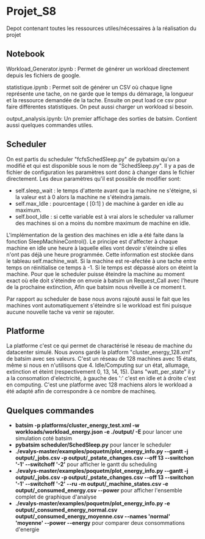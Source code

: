 # Projet_S8
Depot contenant toutes les ressources utiles/nécessaires à la réalisation du projet

## Notebook
Workload_Generator.ipynb :
Permet de générer un workload directement depuis les fichiers de google.

statistique.ipynb : 
Permet soit de générer un CSV où chaque ligne représente une tache, on ne garde que le temps du démarage, la longueur et la ressource demandée de la tache. Ensuite on peut load ce csv pour faire différentes statistiques. On peut aussi charger un workload si besoin.

output_analysis.ipynb:
Un premier affichage des sorties de batsim. Contient aussi quelques commandes utiles.

## Scheduler
On est partis du scheduler "fcfsSchedSleep.py" de pybatsim qu'on a modifié et qui est disponible sous le nom de "SchedSleep.py".
Il y a pas de fichier de configuration les paramètres sont donc à changer dans le fichier directement.
Les deux paramètres qu'il est possible de modifier sont: 
- self.sleep_wait : le temps d'attente avant que la machine ne s'éteigne, si la valeur est à 0 alors la machine ne s'éteindra jamais.
- self.max_Idle : pourcentage ( [0:1] ) de machine à garder en idle au maximum.
- self.boot_Idle : si cette variable est à vrai alors le scheduler va rallumer des machines si on a moins du nombre maximum de machine en idle.

L'implémentation de la gestion des machines en idle a été faite dans la fonction SleepMachineControl(). Le principe est d'affecter à chaque machine en idle une heure à laquelle elles vont devoir s'éteindre si elles n'ont pas déjà une heure programmée. Cette information est stockée dans le tableau self.machine_wait. Si la machine est re-afectée à une tache entre temps on réinitialise ce temps à -1. Si le temps est dépassé alors on éteint la machine. Pour que le scheduler puisse êteindre la machine au moment exact où elle doit s'éteindre on envoie à batsim un Request_Call avec l'heure de la prochaine extinction, Afin que batsim nous rêveille à ce moment t.

Par rapport au scheduler de base nous avons rajouté aussi le fait que les machines vont automatiquement s'éteindre si le workload est fini puisque aucune nouvelle tache va venir se rajouter.

## Platforme
La platforme c'est ce qui permet de charactérisé le réseau de machine du datacenter simulé. Nous avons gardé la platform "cluster_energy_128.xml" de batsim avec ses valeurs. C'est un réseau de 128 machines avec 15 états, même si nous en n'utilisons que 4. Idle/Computing sur un état, allumage, extinction et éteint (respectivement 0, 13, 14, 15). Dans "watt_per_state" il y a la consomation d'electricité, à gauche des ':' c'est en idle et à droite c'est en computing. C'est une platforme avec 128 machiens alors le workload a été adapté afin de correspondre à ce nombre de machineq.

## Quelques commandes
- **batsim -p platforms/cluster_energy_test.xml -w workloads/workload_energy.json -e ./output/ -E** pour lancer une simulation coté batsim
- **pybatsim scheduler/SchedSleep.py** pour lancer le scheduler
- **./evalys-master/examples/poquetm/plot_energy_info.py --gantt -j output/_jobs.csv -p output/_pstate_changes.csv --off 13 --switchon '-1' --switchoff '-2'** pour afficher le gantt du scheduling
- **./evalys-master/examples/poquetm/plot_energy_info.py --gantt -j output/_jobs.csv -p output/_pstate_changes.csv --off 13 --switchon '-1' --switchoff '-2' --ru -m output/_machine_states.csv -e output/_consumed_energy.csv --power**  pour afficher l'ensemble complet de graphique d'analyse
- **./evalys-master/examples/poquetm/plot_energy_info.py -e output/_consumed_energy_normal.csv output/_consumed_energy_moyenne.csv  --names 'normal' 'moyenne' --power --energy** pour comparer deux consommations d'energie 
